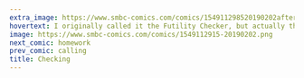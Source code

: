 ```yaml
---
extra_image: https://www.smbc-comics.com/comics/154911298520190202after.png
hovertext: I originally called it the Futility Checker, but actually that's the next generation, when the computer starts checking your life for you and pointing out errors.
image: https://www.smbc-comics.com/comics/1549112915-20190202.png
next_comic: homework
prev_comic: calling
title: Checking
---
```


